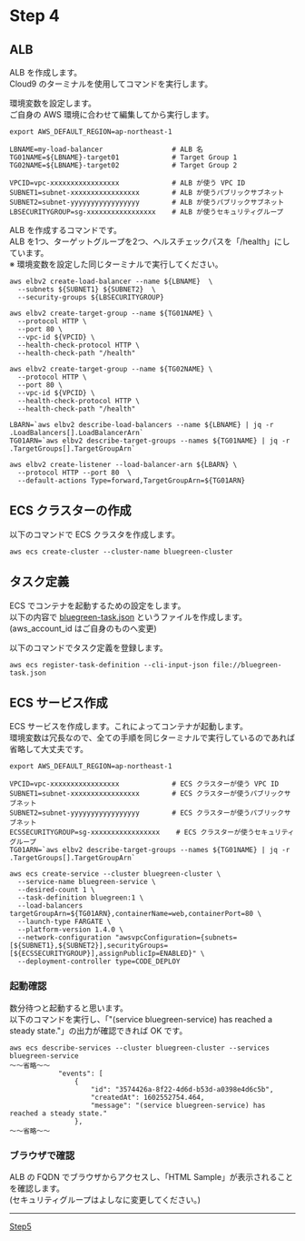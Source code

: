 # Step 4
## ALB
ALB を作成します。  
Cloud9 のターミナルを使用してコマンドを実行します。  


環境変数を設定します。  
ご自身の AWS 環境に合わせて編集してから実行します。  

```
export AWS_DEFAULT_REGION=ap-northeast-1

LBNAME=my-load-balancer                 # ALB 名
TG01NAME=${LBNAME}-target01             # Target Group 1
TG02NAME=${LBNAME}-target02             # Target Group 2

VPCID=vpc-xxxxxxxxxxxxxxxxx             # ALB が使う VPC ID
SUBNET1=subnet-xxxxxxxxxxxxxxxxx        # ALB が使うパブリックサブネット
SUBNET2=subnet-yyyyyyyyyyyyyyyyy        # ALB が使うパブリックサブネット
LBSECURITYGROUP=sg-xxxxxxxxxxxxxxxxx    # ALB が使うセキュリティグループ
```

ALB を作成するコマンドです。  
ALB を1つ、ターゲットグループを2つ、ヘルスチェックパスを「/health」にしています。  
※ 環境変数を設定した同じターミナルで実行してください。  

```
aws elbv2 create-load-balancer --name ${LBNAME}  \
  --subnets ${SUBNET1} ${SUBNET2}  \
  --security-groups ${LBSECURITYGROUP}

aws elbv2 create-target-group --name ${TG01NAME} \
  --protocol HTTP \
  --port 80 \
  --vpc-id ${VPCID} \
  --health-check-protocol HTTP \
  --health-check-path "/health" 
  
aws elbv2 create-target-group --name ${TG02NAME} \
  --protocol HTTP \
  --port 80 \
  --vpc-id ${VPCID} \
  --health-check-protocol HTTP \
  --health-check-path "/health" 

LBARN=`aws elbv2 describe-load-balancers --name ${LBNAME} | jq -r .LoadBalancers[].LoadBalancerArn`
TG01ARN=`aws elbv2 describe-target-groups --names ${TG01NAME} | jq -r .TargetGroups[].TargetGroupArn`

aws elbv2 create-listener --load-balancer-arn ${LBARN} \
  --protocol HTTP --port 80  \
  --default-actions Type=forward,TargetGroupArn=${TG01ARN}
```


## ECS クラスターの作成
以下のコマンドで ECS クラスタを作成します。  

```
aws ecs create-cluster --cluster-name bluegreen-cluster 
```

## タスク定義
ECS でコンテナを起動するための設定をします。  
以下の内容で [bluegreen-task.json](bluegreen-task.json) というファイルを作成します。  
(aws_account_id はご自身のものへ変更)   

以下のコマンドでタスク定義を登録します。  

```
aws ecs register-task-definition --cli-input-json file://bluegreen-task.json 
```

## ECS サービス作成
ECS サービスを作成します。これによってコンテナが起動します。  
環境変数は冗長なので、全ての手順を同じターミナルで実行しているのであれば省略して大丈夫です。  

```
export AWS_DEFAULT_REGION=ap-northeast-1

VPCID=vpc-xxxxxxxxxxxxxxxxx             # ECS クラスターが使う VPC ID
SUBNET1=subnet-xxxxxxxxxxxxxxxxx        # ECS クラスターが使うパブリックサブネット
SUBNET2=subnet-yyyyyyyyyyyyyyyyy        # ECS クラスターが使うパブリックサブネット
ECSSECURITYGROUP=sg-xxxxxxxxxxxxxxxxx    # ECS クラスターが使うセキュリティグループ
TG01ARN=`aws elbv2 describe-target-groups --names ${TG01NAME} | jq -r .TargetGroups[].TargetGroupArn`

aws ecs create-service --cluster bluegreen-cluster \
  --service-name bluegreen-service \
  --desired-count 1 \
  --task-definition bluegreen:1 \
  --load-balancers targetGroupArn=${TG01ARN},containerName=web,containerPort=80 \
  --launch-type FARGATE \
  --platform-version 1.4.0 \
  --network-configuration "awsvpcConfiguration={subnets=[${SUBNET1},${SUBNET2}],securityGroups=[${ECSSECURITYGROUP}],assignPublicIp=ENABLED}" \
  --deployment-controller type=CODE_DEPLOY
```

### 起動確認
数分待つと起動すると思います。  
以下のコマンドを実行し、「"(service bluegreen-service) has reached a steady state."」の出力が確認できれば OK です。  

```
aws ecs describe-services --cluster bluegreen-cluster --services bluegreen-service 
～～省略～～
            "events": [
                {
                    "id": "3574426a-8f22-4d6d-b53d-a0398e4d6c5b",
                    "createdAt": 1602552754.464,
                    "message": "(service bluegreen-service) has reached a steady state."
                },
～～省略～～
```

### ブラウザで確認
ALB の FQDN でブラウザからアクセスし、「HTML Sample」が表示されることを確認します。  
(セキュリティグループはよしなに変更してください。)  

----

[Step5](../step5/README.md)
